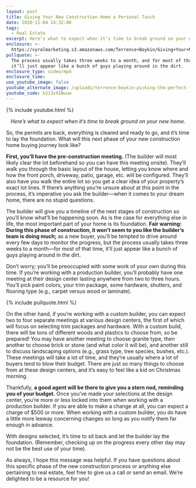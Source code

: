 ```yaml
---
layout: post
title: Giving Your New Construction Home a Personal Touch
date: 2020-11-04 14:32:00
tags:
  - Real Estate
excerpt: Here’s what to expect when it’s time to break ground on your new home.
enclosure: >-
  https://vyralmarketing.s3.amazonaws.com/Terrence+Boykin/Giving+Your+New+Construction+Home+a+Personal+Touch.mp4
pullquote: >-
  The process usually takes three weeks to a month, and for most of that time,
  it’ll just appear like a bunch of guys playing around in the dirt.
enclosure_type: video/mp4
enclosure_time:
use_youtube_image: false
youtube_alternate_image: /uploads/terrence-boykin-picking-the-perfect-foundation-yt.jpg
youtube_code: h213vXINuuw
---
```


{% include youtube.html %}

<p style="text-align: center;"><em>Here’s what to expect when it’s time to break ground on your new home.</em></p>

So, the permits are back, everything is cleared and ready to go, and it’s time to lay the foundation. What will this next phase of your new construction home buying journey look like?

**First, you’ll have the pre-construction meeting.** (The builder will most likely clear the lot beforehand so you can have this meeting onsite). They’ll walk you through the basic layout of the house, letting you know where and how the front porch, driveway, patio, garage, etc. will be configured. They’ll also have you walk the entire lot so you get a clear idea of your property’s exact lot lines. If there’s anything you’re unsure about at this point in the process, it’s imperative you ask the builder—when it comes to your dream home, there are no stupid questions.&nbsp;

The builder will give you a timeline of the next stages of construction so you’ll know what’ll be happening soon. As is the case for everything else in life, the most important part of your home is its foundation. **Fair warning: During this phase of construction, it won’t seem to you like the builder’s team is doing much;** as a new buyer, you’ll be tempted to drive around every few days to monitor the progress, but the process usually takes three weeks to a month—for most of that time, it’ll just appear like a bunch of guys playing around in the dirt.&nbsp;

Don’t worry; you’ll be preoccupied with some work of your own during this time. If you’re working with a production builder, you’ll probably have one meeting at their design center lasting anywhere from two to three hours. You’ll pick paint colors, your trim package, some hardware, shutters, and flooring type (e.g., carpet versus wood or laminate).&nbsp;

{% include pullquote.html %}

On the other hand, if you’re working with a custom builder, you can expect two to four separate meetings at various design centers, the first of which will focus on selecting trim packages and hardware. With a custom build, there will be tons of different woods and plastics to choose from, so be prepared\! You may have another meeting to choose granite type, then another to choose brick or stone (and what color it will be), and another still to discuss landscaping options (e.g., grass type, tree species, bushes, etc.). These meetings will take a lot of time, and they’re usually where a lot of buyers tend to blow their budget. There are just so many things to choose from at these design centers, and it’s easy to feel like a kid on Christmas morning.&nbsp;

Thankfully, **a good agent will be there to give you a stern nod, reminding you of your budget.** Once you’ve made your selections at the design center, you’re more or less locked into them when working with a production builder. If you are able to make a change at all, you can expect a charge of $500 or more. When working with a custom builder, you do have a little more leeway concerning changes so long as you notify them far enough in advance.&nbsp;

With designs selected, it’s time to sit back and let the builder lay the foundation. (Remember, checking up on the progress every other day may not be the best use of your time).&nbsp;

As always, I hope this message was helpful. If you have questions about this specific phase of the new construction process or anything else pertaining to real estate, feel free to give us a call or send an email. We’re delighted to be a resource for you\!
